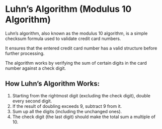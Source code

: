 <!DOCTYPE html>
<html lang="en">
<head>
    <meta charset="UTF-8">
    <meta name="viewport" content="width=device-width, initial-scale=1.0">
    <title>Luhn's Algorithm</title>
    <style>
        /* Add any custom CSS styles here */
    </style>
</head>
<body>
    <h1>Luhn’s Algorithm (Modulus 10 Algorithm)</h1>
    <p>Luhn’s algorithm, also known as the modulus 10 algorithm, is a simple checksum formula used to validate credit card numbers.</p>
    <p>It ensures that the entered credit card number has a valid structure before further processing.</p>
    <p>The algorithm works by verifying the sum of certain digits in the card number against a check digit.</p>
    <h2>How Luhn’s Algorithm Works:</h2>
    <ol>
        <li>Starting from the rightmost digit (excluding the check digit), double every second digit.</li>
        <li>If the result of doubling exceeds 9, subtract 9 from it.</li>
        <li>Sum up all the digits (including the unchanged ones).</li>
        <li>The check digit (the last digit) should make the total sum a multiple of 10.</li>
    </ol>
</body>
</html>
